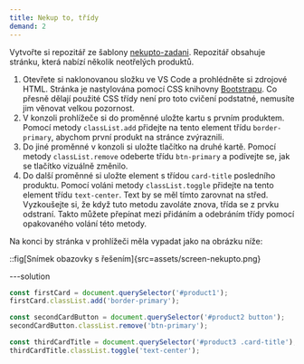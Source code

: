 ```yaml
---
title: Nekup to, třídy
demand: 2
---
```


Vytvořte si repozitář ze šablony [nekupto-zadani](https://github.com/Czechitas-podklady-WEB/nekupto-zadani). Repozitář obsahuje stránku, která nabízí několik neotřelých produktů.

1. Otevřete si naklonovanou složku ve VS Code a prohlédněte si zdrojové HTML. Stránka je nastylována pomocí CSS knihovny [Bootstrapu](https://getbootstrap.com). Co přesně dělají použité CSS třídy není pro toto cvičení podstatné, nemusíte jim věnovat velkou pozornost.
1. V konzoli prohlížeče si do proměnné uložte kartu s prvním produktem. Pomocí metody `classList.add` přidejte na tento element třídu `border-primary`, abychom první produkt na stránce zvýraznili.
1. Do jiné proměnné v konzoli si uložte tlačítko na druhé kartě. Pomocí metody `classList.remove` odeberte třídu `btn-primary` a podívejte se, jak se tlačítko vizuálně změnilo.
1. Do další proměnné si uložte element s třídou `card-title` posledního produktu. Pomocí voláni metody `classList.toggle` přidejte na tento element třídu `text-center`. Text by se měl tímto zarovnat na střed. Vyzkoušejte si, že když tuto metodu zavoláte znova, třída se z prvku odstraní. Takto můžete přepínat mezi přidáním a odebráním třídy pomocí opakovaného volání této metody.

Na konci by stránka v prohlížeči měla vypadat jako na obrázku níže:

::fig[Snímek obazovky s řešením]{src=assets/screen-nekupto.png}

---solution

```js
const firstCard = document.querySelector('#product1');
firstCard.classList.add('border-primary');

const secondCardButton = document.querySelector('#product2 button');
secondCardButton.classList.remove('btn-primary');

const thirdCardTitle = document.querySelector('#product3 .card-title');
thirdCardTitle.classList.toggle('text-center');
```
